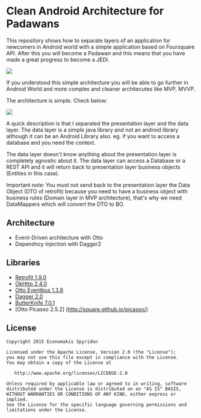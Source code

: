 # Clean Android Architecture for Padawans
This repository shows how to separate layers of an application for newcomers in Android world with a simple application based on Foursquare API. 
After this you will become a Padawan and this means that you have made a great progress to become a JEDI.

![](https://s3.amazonaws.com/soikonomakis/Padawan.jpg)

If you understood this simple architecture you will be able to go further in Android World and more complex and cleaner architecutes
like MVP, MVVP.

The architecture is simple. Check below:

![](https://s3.amazonaws.com/soikonomakis/app_architecture.png)

A quick description is that I separated the presentation layer and the data layer. 
The data layer is a simple java library and not an android library although it can be an Android Library also. 
eg. if you want to access a database and you need the context.

The data layer doesn't know anything about the presentation layer is completely agnostic about it. 
The data layer can access a Database or a REST API and it will return back 
to presentation layer business objects (Entities in this case). 

Important note: You must not send back to the presentation layer the Data Object (DTO of retrofit) 
because you need to have a business object with business rules (Domain layer in MVP architecture), that's why
we need DataMappers which will convert the DTO to BO.

## Architecture
* Event-Driven architecture with Otto
* Dependncy injection with Dagger2

## Libraries
* [Retrofit 1.9.0](http://square.github.io/retrofit/)
* [OkHttp 2.4.0](http://square.github.io/okhttp/)
* [Otto Eventbus 1.3.8](http://square.github.io/otto/)
* [Dagger 2.0](http://google.github.io/dagger/)
* [ButterKnife 7.0.1](https://github.com/JakeWharton/butterknife)
* [Otto Picasso 2.5.2] (http://square.github.io/picasso/)

License
-------

    Copyright 2015 Economakis Spyridon

    Licensed under the Apache License, Version 2.0 (the "License");
    you may not use this file except in compliance with the License.
    You may obtain a copy of the License at

       http://www.apache.org/licenses/LICENSE-2.0

    Unless required by applicable law or agreed to in writing, software
    distributed under the License is distributed on an "AS IS" BASIS,
    WITHOUT WARRANTIES OR CONDITIONS OF ANY KIND, either express or implied.
    See the License for the specific language governing permissions and
    limitations under the License.
